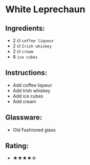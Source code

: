 # White Leprechaun

## Ingredients:
- 2 cl `coffee liqueur`
- 2 cl `Irish whiskey`
- 2 cl `cream`
- 8 `ice cubes`

## Instructions:
- Add coffee liqueur
- Add Irish whiskey
- Add ice cubes
- Add cream

## Glassware:
- Old Fashioned glass

## Rating:
- ★★★★☆
